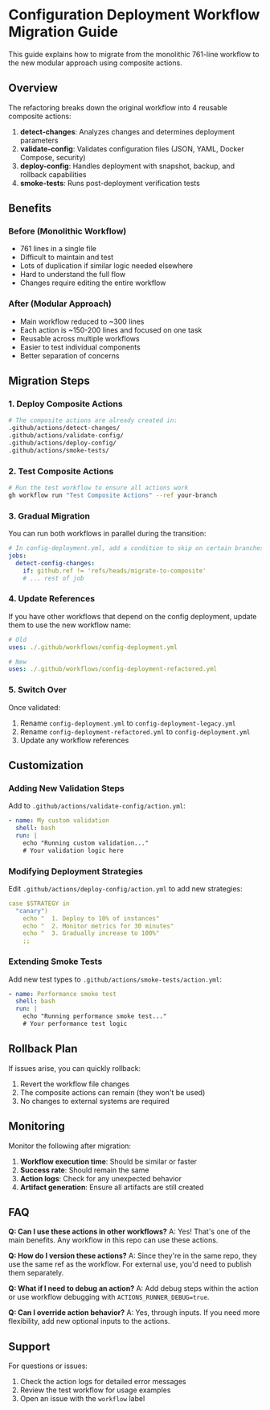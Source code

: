 # Configuration Deployment Workflow Migration Guide

This guide explains how to migrate from the monolithic 761-line workflow to the new modular approach using composite actions.

## Overview

The refactoring breaks down the original workflow into 4 reusable composite actions:

1. **detect-changes**: Analyzes changes and determines deployment parameters
2. **validate-config**: Validates configuration files (JSON, YAML, Docker Compose, security)
3. **deploy-config**: Handles deployment with snapshot, backup, and rollback capabilities
4. **smoke-tests**: Runs post-deployment verification tests

## Benefits

### Before (Monolithic Workflow)
- 761 lines in a single file
- Difficult to maintain and test
- Lots of duplication if similar logic needed elsewhere
- Hard to understand the full flow
- Changes require editing the entire workflow

### After (Modular Approach)
- Main workflow reduced to ~300 lines
- Each action is ~150-200 lines and focused on one task
- Reusable across multiple workflows
- Easier to test individual components
- Better separation of concerns

## Migration Steps

### 1. Deploy Composite Actions
```bash
# The composite actions are already created in:
.github/actions/detect-changes/
.github/actions/validate-config/
.github/actions/deploy-config/
.github/actions/smoke-tests/
```

### 2. Test Composite Actions
```bash
# Run the test workflow to ensure all actions work
gh workflow run "Test Composite Actions" --ref your-branch
```

### 3. Gradual Migration

You can run both workflows in parallel during the transition:

```yaml
# In config-deployment.yml, add a condition to skip on certain branches
jobs:
  detect-config-changes:
    if: github.ref != 'refs/heads/migrate-to-composite'
    # ... rest of job
```

### 4. Update References

If you have other workflows that depend on the config deployment, update them to use the new workflow name:

```yaml
# Old
uses: ./.github/workflows/config-deployment.yml

# New
uses: ./.github/workflows/config-deployment-refactored.yml
```

### 5. Switch Over

Once validated:
1. Rename `config-deployment.yml` to `config-deployment-legacy.yml`
2. Rename `config-deployment-refactored.yml` to `config-deployment.yml`
3. Update any workflow references

## Customization

### Adding New Validation Steps

Add to `.github/actions/validate-config/action.yml`:

```yaml
- name: My custom validation
  shell: bash
  run: |
    echo "Running custom validation..."
    # Your validation logic here
```

### Modifying Deployment Strategies

Edit `.github/actions/deploy-config/action.yml` to add new strategies:

```yaml
case $STRATEGY in
  "canary")
    echo "  1. Deploy to 10% of instances"
    echo "  2. Monitor metrics for 30 minutes"
    echo "  3. Gradually increase to 100%"
    ;;
```

### Extending Smoke Tests

Add new test types to `.github/actions/smoke-tests/action.yml`:

```yaml
- name: Performance smoke test
  shell: bash
  run: |
    echo "Running performance smoke test..."
    # Your performance test logic
```

## Rollback Plan

If issues arise, you can quickly rollback:

1. Revert the workflow file changes
2. The composite actions can remain (they won't be used)
3. No changes to external systems are required

## Monitoring

Monitor the following after migration:

1. **Workflow execution time**: Should be similar or faster
2. **Success rate**: Should remain the same
3. **Action logs**: Check for any unexpected behavior
4. **Artifact generation**: Ensure all artifacts are still created

## FAQ

**Q: Can I use these actions in other workflows?**
A: Yes! That's one of the main benefits. Any workflow in this repo can use these actions.

**Q: How do I version these actions?**
A: Since they're in the same repo, they use the same ref as the workflow. For external use, you'd need to publish them separately.

**Q: What if I need to debug an action?**
A: Add debug steps within the action or use workflow debugging with `ACTIONS_RUNNER_DEBUG=true`.

**Q: Can I override action behavior?**
A: Yes, through inputs. If you need more flexibility, add new optional inputs to the actions.

## Support

For questions or issues:
1. Check the action logs for detailed error messages
2. Review the test workflow for usage examples
3. Open an issue with the `workflow` label